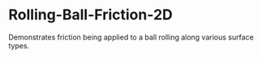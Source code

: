 # Rolling-Ball-Friction-2D
 Demonstrates friction being applied to a ball rolling along various surface types.
